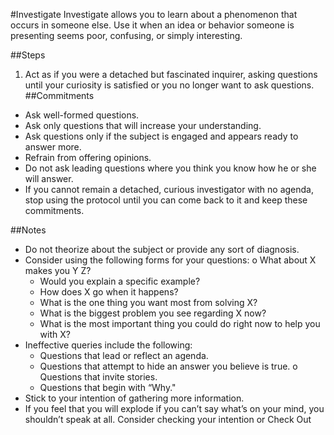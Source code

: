 #Investigate
Investigate allows you to learn about a phenomenon that occurs in someone else. Use it when an idea or behavior someone is presenting seems poor, confusing, or simply interesting.

##Steps
1. Act as if you were a detached but fascinated inquirer, asking questions until your curiosity is satisfied or you no longer want to ask questions.
##Commitments
* Ask well-formed questions.
* Ask only questions that will increase your understanding.
* Ask questions only if the subject is engaged and appears ready to answer more.
* Refrain from offering opinions.
* Do not ask leading questions where you think you know how he or she will answer.
* If you cannot remain a detached, curious investigator with no agenda, stop using the protocol until you can come back to it and keep these commitments.

##Notes
* Do not theorize about the subject or provide any sort of diagnosis.
* Consider using the following forms for your questions: o What about X makes you Y Z?
    * Would you explain a specific example?
    * How does X go when it happens?
    * What is the one thing you want most from solving X?
    * What is the biggest problem you see regarding X now?
    * What is the most important thing you could do right now to help you with X?
* Ineffective queries include the following:
    * Questions that lead or reflect an agenda.
    * Questions that attempt to hide an answer you believe is true. o Questions that invite stories.
    * Questions that begin with “Why."
* Stick to your intention of gathering more information.
* If you feel that you will explode if you can’t say what’s on your mind, you shouldn’t speak at all. Consider checking your intention or Check Out